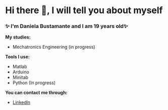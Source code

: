 # Hi there 👋, I will tell you about myself 

### ✨ I'm Daniela Bustamante and I am 19 years old✨


**My studies:**

- Mechatronics Engineering (in progress)


**Tools I use:**

- Matlab
- Arduino
- Minitab
- Python (In progress)


**You can contact me through:**

- [Linkedln](https://www.linkedin.com/in/daniela-annabella-bustamante)
